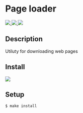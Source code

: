 # Page loader

<a href="https://github.com/georg3103/backend-project-lvl3/actions?query=workflow%3Abuild">
  <img src="https://github.com/georg3103/backend-project-lvl3/workflows/build/badge.svg">
</a>

<a href="https://codeclimate.com/github/georg3103/backend-project-lvl3/maintainability">
	<img src="https://api.codeclimate.com/v1/badges/96e601e5617e001ebb82/maintainability" />
</a>

<a href="https://codeclimate.com/github/georg3103/backend-project-lvl3/test_coverage">
	<img src="https://api.codeclimate.com/v1/badges/96e601e5617e001ebb82/test_coverage" />
</a>

## Description

Utiluty for downloading web pages

## Install

<a href="https://asciinema.org/a/wmlifLeHqpoxGSKp0dER8OgoI" target="_blank"><img src="https://asciinema.org/a/wmlifLeHqpoxGSKp0dER8OgoI.svg" /></a>

## Setup

```sh
$ make install
```